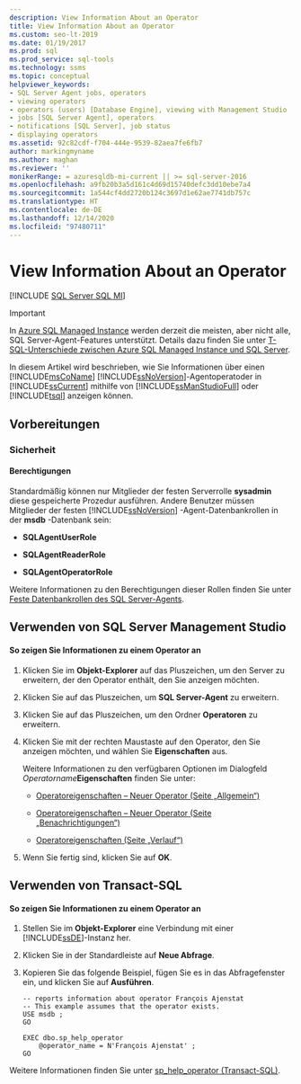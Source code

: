 ```yaml
---
description: View Information About an Operator
title: View Information About an Operator
ms.custom: seo-lt-2019
ms.date: 01/19/2017
ms.prod: sql
ms.prod_service: sql-tools
ms.technology: ssms
ms.topic: conceptual
helpviewer_keywords:
- SQL Server Agent jobs, operators
- viewing operators
- operators (users) [Database Engine], viewing with Management Studio
- jobs [SQL Server Agent], operators
- notifications [SQL Server], job status
- displaying operators
ms.assetid: 92c82cdf-f704-444e-9539-82aea7fe6fb7
author: markingmyname
ms.author: maghan
ms.reviewer: ''
monikerRange: = azuresqldb-mi-current || >= sql-server-2016
ms.openlocfilehash: a9fb20b3a5d161c4d69d15740defc3dd10ebe7a4
ms.sourcegitcommit: 1a544cf4dd2720b124c3697d1e62ae7741db757c
ms.translationtype: HT
ms.contentlocale: de-DE
ms.lasthandoff: 12/14/2020
ms.locfileid: "97480711"
---
```

# <a name="view-information-about-an-operator"></a>View Information About an Operator
[!INCLUDE [SQL Server SQL MI](../../includes/applies-to-version/sql-asdbmi.md)]

> [!IMPORTANT]  
> In [Azure SQL Managed Instance](/azure/sql-database/sql-database-managed-instance) werden derzeit die meisten, aber nicht alle, SQL Server-Agent-Features unterstützt. Details dazu finden Sie unter [T-SQL-Unterschiede zwischen Azure SQL Managed Instance und SQL Server](/azure/sql-database/sql-database-managed-instance-transact-sql-information#sql-server-agent).

In diesem Artikel wird beschrieben, wie Sie Informationen über einen [!INCLUDE[msCoName](../../includes/msconame_md.md)] [!INCLUDE[ssNoVersion](../../includes/ssnoversion-md.md)]-Agentoperatoder in [!INCLUDE[ssCurrent](../../includes/sscurrent-md.md)] mithilfe von [!INCLUDE[ssManStudioFull](../../includes/ssmanstudiofull-md.md)] oder [!INCLUDE[tsql](../../includes/tsql-md.md)] anzeigen können.  
  
## <a name="before-you-begin"></a><a name="BeforeYouBegin"></a>Vorbereitungen  
  
### <a name="security"></a><a name="Security"></a>Sicherheit  
  
#### <a name="permissions"></a><a name="Permissions"></a>Berechtigungen  
Standardmäßig können nur Mitglieder der festen Serverrolle **sysadmin** diese gespeicherte Prozedur ausführen. Andere Benutzer müssen Mitglieder der festen [!INCLUDE[ssNoVersion](../../includes/ssnoversion-md.md)] -Agent-Datenbankrollen in der **msdb** -Datenbank sein:  
  
-   **SQLAgentUserRole**  
  
-   **SQLAgentReaderRole**  
  
-   **SQLAgentOperatorRole**  
  
Weitere Informationen zu den Berechtigungen dieser Rollen finden Sie unter [Feste Datenbankrollen des SQL Server-Agents](../../ssms/agent/sql-server-agent-fixed-database-roles.md).  
  
## <a name="using-sql-server-management-studio"></a><a name="SSMSProcedure"></a>Verwenden von SQL Server Management Studio  
  
#### <a name="to-view-information-about-an-operator"></a>So zeigen Sie Informationen zu einem Operator an  
  
1.  Klicken Sie im **Objekt-Explorer** auf das Pluszeichen, um den Server zu erweitern, der den Operator enthält, den Sie anzeigen möchten.  
  
2.  Klicken Sie auf das Pluszeichen, um **SQL Server-Agent** zu erweitern.  
  
3.  Klicken Sie auf das Pluszeichen, um den Ordner **Operatoren** zu erweitern.  
  
4.  Klicken Sie mit der rechten Maustaste auf den Operator, den Sie anzeigen möchten, und wählen Sie **Eigenschaften** aus.  
  
    Weitere Informationen zu den verfügbaren Optionen im Dialogfeld _Operatorname_**Eigenschaften** finden Sie unter:  
  
    -   [Operatoreigenschaften – Neuer Operator &#40;Seite „Allgemein“&#41;](../../ssms/agent/operator-properties-new-operator-general-page.md)  
  
    -   [Operatoreigenschaften – Neuer Operator &#40;Seite „Benachrichtigungen“&#41;](../../ssms/agent/operator-properties-new-operator-notifications-page.md)  
  
    -   [Operatoreigenschaften &#40;Seite „Verlauf“&#41;](../../ssms/agent/operator-properties-history-page.md)  
  
5.  Wenn Sie fertig sind, klicken Sie auf **OK**.  
  
## <a name="using-transact-sql"></a><a name="TsqlProcedure"></a>Verwenden von Transact-SQL  
  
#### <a name="to-view-information-about-an-operator"></a>So zeigen Sie Informationen zu einem Operator an  
  
1.  Stellen Sie im **Objekt-Explorer** eine Verbindung mit einer [!INCLUDE[ssDE](../../includes/ssde_md.md)]-Instanz her.  
  
2.  Klicken Sie in der Standardleiste auf **Neue Abfrage**.  
  
3.  Kopieren Sie das folgende Beispiel, fügen Sie es in das Abfragefenster ein, und klicken Sie auf **Ausführen**.  
  
    ```  
    -- reports information about operator François Ajenstat   
    -- This example assumes that the operator exists.  
    USE msdb ;  
    GO  
  
    EXEC dbo.sp_help_operator  
        @operator_name = N'François Ajenstat' ;  
    GO  
    ```  
  
Weitere Informationen finden Sie unter [sp_help_operator (Transact-SQL)](../../relational-databases/system-stored-procedures/sp-help-operator-transact-sql.md).  
